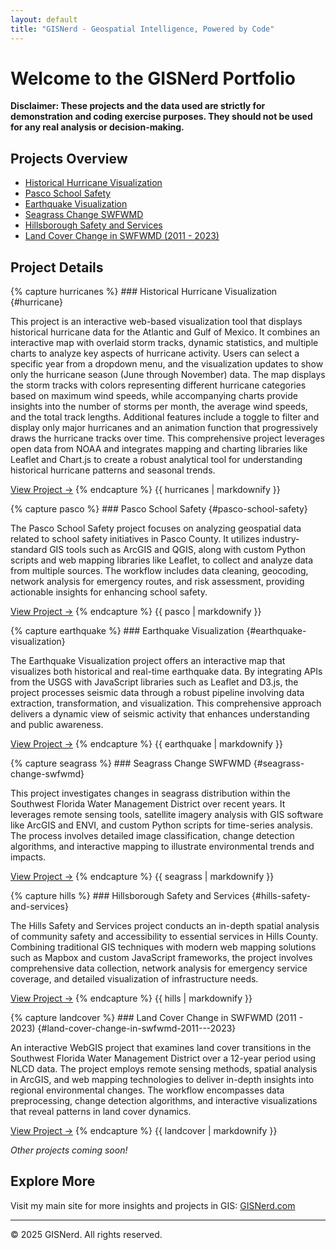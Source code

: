 ```yaml
---
layout: default
title: "GISNerd - Geospatial Intelligence, Powered by Code"
---
```


# Welcome to the GISNerd Portfolio

**Disclaimer: These projects and the data used are strictly for demonstration and coding exercise purposes. They should not be used for any real analysis or decision-making.**

## Projects Overview

- [Historical Hurricane Visualization](#hurricane)
- [Pasco School Safety](#pasco-school-safety)
- [Earthquake Visualization](#earthquake-visualization)
- [Seagrass Change SWFWMD](#seagrass-change-swfwmd)
- [Hillsborough Safety and Services](#hills-safety-and-services)
- [Land Cover Change in SWFWMD (2011 - 2023)](#land-cover-change-in-swfwmd-2011---2023)

## Project Details

<div class="project-card">
{% capture hurricanes %}
### Historical Hurricane Visualization {#hurricane}

This project is an interactive web-based visualization tool that displays historical hurricane data for the Atlantic and Gulf of Mexico. It combines an interactive map with overlaid storm tracks, dynamic statistics, and multiple charts to analyze key aspects of hurricane activity. Users can select a specific year from a dropdown menu, and the visualization updates to show only the hurricane season (June through November) data. The map displays the storm tracks with colors representing different hurricane categories based on maximum wind speeds, while accompanying charts provide insights into the number of storms per month, the average wind speeds, and the total track lengths. Additional features include a toggle to filter and display only major hurricanes and an animation function that progressively draws the hurricane tracks over time. This comprehensive project leverages open data from NOAA and integrates mapping and charting libraries like Leaflet and Chart.js to create a robust analytical tool for understanding historical hurricane patterns and seasonal trends.

[View Project →](https://kevinmgis.github.io/Hurricane_Visualization/map.html)
{% endcapture %}
{{ hurricanes | markdownify }}
</div>

<div class="project-card">
{% capture pasco %}
### Pasco School Safety {#pasco-school-safety}

The Pasco School Safety project focuses on analyzing geospatial data related to school safety initiatives in Pasco County. It utilizes industry-standard GIS tools such as ArcGIS and QGIS, along with custom Python scripts and web mapping libraries like Leaflet, to collect and analyze data from multiple sources. The workflow includes data cleaning, geocoding, network analysis for emergency routes, and risk assessment, providing actionable insights for enhancing school safety.

[View Project →](https://kevinmgis.github.io/Pasco_School_Safety/map.html)
{% endcapture %}
{{ pasco | markdownify }}
</div>

<div class="project-card">
{% capture earthquake %}
### Earthquake Visualization {#earthquake-visualization}

The Earthquake Visualization project offers an interactive map that visualizes both historical and real-time earthquake data. By integrating APIs from the USGS with JavaScript libraries such as Leaflet and D3.js, the project processes seismic data through a robust pipeline involving data extraction, transformation, and visualization. This comprehensive approach delivers a dynamic view of seismic activity that enhances understanding and public awareness.

[View Project →](https://kevinmgis.github.io/Earthquake_Visualization/map.html)
{% endcapture %}
{{ earthquake | markdownify }}
</div>

<div class="project-card">
{% capture seagrass %}
### Seagrass Change SWFWMD {#seagrass-change-swfwmd}

This project investigates changes in seagrass distribution within the Southwest Florida Water Management District over recent years. It leverages remote sensing tools, satellite imagery analysis with GIS software like ArcGIS and ENVI, and custom Python scripts for time-series analysis. The process involves detailed image classification, change detection algorithms, and interactive mapping to illustrate environmental trends and impacts.

[View Project →](https://kevinmgis.github.io/Seagrass_Change_SWFWMD/map.html)
{% endcapture %}
{{ seagrass | markdownify }}
</div>

<div class="project-card">
{% capture hills %}
### Hillsborough Safety and Services {#hills-safety-and-services}

The Hills Safety and Services project conducts an in-depth spatial analysis of community safety and accessibility to essential services in Hills County. Combining traditional GIS techniques with modern web mapping solutions such as Mapbox and custom JavaScript frameworks, the project involves comprehensive data collection, network analysis for emergency service coverage, and detailed visualization of infrastructure needs.

[View Project →](https://kevinmgis.github.io/Hills_Safety_and_Services/map.html)
{% endcapture %}
{{ hills | markdownify }}
</div>

<div class="project-card">
{% capture landcover %}
### Land Cover Change in SWFWMD (2011 - 2023) {#land-cover-change-in-swfwmd-2011---2023}

An interactive WebGIS project that examines land cover transitions in the Southwest Florida Water Management District over a 12-year period using NLCD data. The project employs remote sensing methods, spatial analysis in ArcGIS, and web mapping technologies to deliver in-depth insights into regional environmental changes. The workflow encompasses data preprocessing, change detection algorithms, and interactive visualizations that reveal patterns in land cover dynamics.

[View Project →](https://kevinmgis.github.io/LandUse_Change_Web/map.html)
{% endcapture %}
{{ landcover | markdownify }}
</div>

*Other projects coming soon!*

## Explore More

Visit my main site for more insights and projects in GIS: [GISNerd.com](https://gisnerd.com)

---

© 2025 GISNerd. All rights reserved.